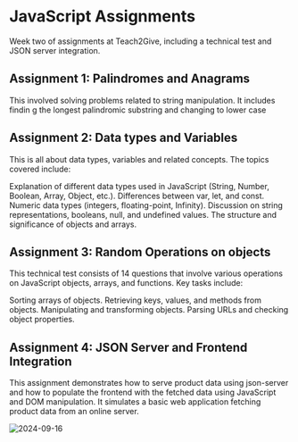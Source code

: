 # JavaScript Assignments
Week two of assignments at Teach2Give, including a technical test and JSON server integration.

## Assignment 1: Palindromes and Anagrams
This involved solving problems related to string manipulation. It includes findin g the longest palindromic substring and changing to lower case

## Assignment 2: Data types and Variables
This is all about data types, variables and related concepts. The topics covered include:

Explanation of different data types used in JavaScript (String, Number, Boolean, Array, Object, etc.). Differences between var, let, and const. Numeric data types (integers, floating-point, Infinity). Discussion on string representations, booleans, null, and undefined values. The structure and significance of objects and arrays.

## Assignment 3: Random Operations on objects
This technical test consists of 14 questions that involve various operations on JavaScript objects, arrays, and functions. Key tasks include:

Sorting arrays of objects. Retrieving keys, values, and methods from objects. Manipulating and transforming objects. Parsing URLs and checking object properties.

## Assignment 4: JSON Server and Frontend Integration
This assignment demonstrates how to serve product data using json-server and how to populate the frontend with the fetched data using JavaScript and DOM manipulation. It simulates a basic web application fetching product data from an online server.

![2024-09-16](https://github.com/user-attachments/assets/63b7e51a-279d-41c2-b61b-2cf7a791abc3)
